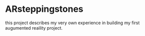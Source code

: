 # ARsteppingstones
this project describes my very own experience in building my first augumented reaility project.
